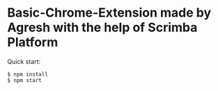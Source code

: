 # Basic-Chrome-Extension made by Agresh with the help of Scrimba Platform

Quick start:

```
$ npm install
$ npm start
````
